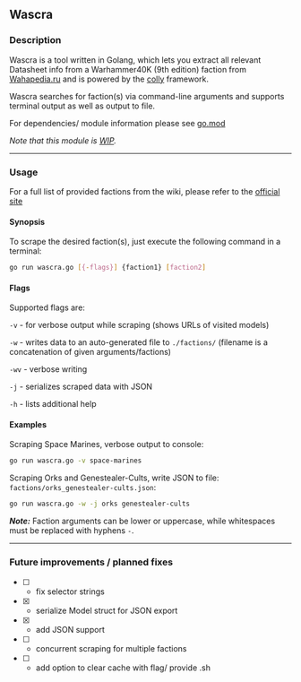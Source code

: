 ## Wascra

### Description

Wascra is a tool written in Golang, which lets you extract all relevant Datasheet info from a Warhammer40K (9th edition) faction from [Wahapedia.ru](https://wahapedia.ru) and is powered by the [colly](https://github.com/gocolly/colly) framework.

Wascra searches for faction(s) via command-line arguments and supports terminal output as well as output to file.

For dependencies/ module information please see [go.mod](go.mod)

*Note that this module is [WIP](#future-improvements--planned-fixes).*

---

### Usage

For a full list of provided factions from the wiki, please refer to the [official site](https://wahapedia.ru/wh40k9ed/the-rules/playing-this-game/)


#### Synopsis

To scrape the desired faction(s), just execute the following command in a terminal:

```sh
go run wascra.go [{-flags}] {faction1} [faction2]
```


#### Flags

Supported flags are:

`-v` - for verbose output while scraping (shows URLs of visited models)

`-w` - writes data to an auto-generated file to `./factions/` (filename is a concatenation of given arguments/factions)

`-wv` - verbose writing

`-j` - serializes scraped data with JSON

`-h` - lists additional help


#### Examples

Scraping Space Marines, verbose output to console: 

```sh
go run wascra.go -v space-marines
```

Scraping Orks and Genestealer-Cults, write JSON to file: `factions/orks_genestealer-cults.json`:

```sh
go run wascra.go -w -j orks genestealer-cults
```

***Note:*** Faction arguments can be lower or uppercase, while whitespaces must be replaced with hyphens `-`.


---

### Future improvements / planned fixes

- [ ] - fix selector strings

- [x] - serialize Model struct for JSON export

- [x] - add JSON support

- [ ] - concurrent scraping for multiple factions

- [ ] - add option to clear cache with flag/ provide .sh